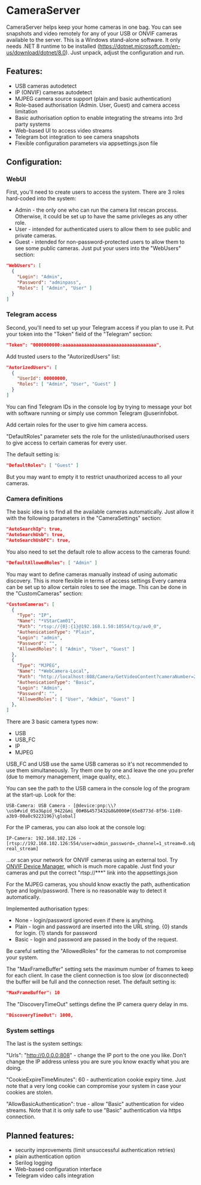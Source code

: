 # CameraServer

CameraServer helps keep your home cameras in one bag. You can see snapshots and video remotely for any of your USB or ONVIF cameras available to the server.
This is a Windows stand-alone software. It only needs .NET 8 runtime to be installed (https://dotnet.microsoft.com/en-us/download/dotnet/8.0).
Just unpack, adjust the configuration and run.

## Features:
 - USB cameras autodetect
 - IP (ONVIF) cameras autodetect
 - MJPEG camera source support (plain and basic authentication)
 - Role-based authorisation (Admin. User, Guest) and camera access limitation
 - Basic authorisation option to enable integrating the streams into 3rd party systems
 - Web-based UI to access video streams
 - Telegram bot integration to see camera snapshots
 - Flexible configuration parameters via appsettings.json file

## Configuration:

### WebUI
First, you'll need to create users to access the system.
There are 3 roles hard-coded into the system:
- Admin - the only one who can run the camera list rescan process. Otherwise, it could be set up to have the same privileges as any other role.
- User - intended for authenticated users to allow them to see public and private cameras.
- Guest - intended for non-password-protected users to allow them to see some public cameras.
Just put your users into the "WebUsers" section:
```json
"WebUsers": [
  {
    "Login": "Admin",
    "Password": "adminpass",
    "Roles": [ "Admin", "User" ]
  }
]
```

### Telegram access
Second, you'll need to set up your Telegram access if you plan to use it.
Put your token into the "Token" field of the "Telegram" section:
```json
"Token": "0000000000:aaaaaaaaaaaaaaaaaaaaaaaaaaaaaaaaaaa",
```

Add trusted users to the "AutorizedUsers" list:
```json
"AutorizedUsers": [
  {
    "UserId": 00000000,
    "Roles": [ "Admin", "User", "Guest" ]
  }
]
```
You can find Telegram IDs in the console log by trying to message your bot with software running or simply use common Telegram @userinfobot.

Add certain roles for the user to give him camera access.

"DefaultRoles" parameter sets the role for the unlisted/unauthorised users to give access to certain cameras for every user.

The default setting is:
```json
"DefaultRoles": [ "Guest" ]
```
But you may want to empty it to restrict unauthorized access to all your cameras.

### Camera definitions
The basic idea is to find all the available cameras automatically. Just allow it with the following parameters in the "CameraSettings" section:
```json
"AutoSearchIp": true,
"AutoSearchUsb": true,
"AutoSearchUsbFC": true,
```

You also need to set the default role to allow access to the cameras found:
```json
"DefaultAllowedRoles": [ "Admin" ]
```

You may want to define cameras manually instead of using automatic discovery. This is more flexible in terms of access settings
Every camera can be set up to allow certain roles to see the image. This can be done in the "CustomCameras" section:
```json
"CustomCameras": [
  {
    "Type": "IP",
    "Name": "*VStarCam01",
    "Path": "rtsp://{0}:{1}@192.168.1.50:10554/tcp/av0_0",
    "AuthenicationType": "Plain",
    "Login": "admin",
    "Password": "",
    "AllowedRoles": [ "Admin", "User", "Guest" ]
  },
  {
    "Type": "MJPEG",
    "Name": "*WebCamera-Local",
    "Path": "http://localhost:808/Camera/GetVideoContent?cameraNumber=2&xResolution=1920&yResolution=1080",
    "AuthenicationType": "Basic",
    "Login": "Admin",
    "Password": "",
    "AllowedRoles": [ "User", "Admin", "Guest" ]
  },
]
```
There are 3 basic camera types now:
- USB
- USB_FC
- IP
- MJPEG

USB_FC and USB use the same USB cameras so it's not recommended to use them simultaneously. Try them one by one and leave the one you prefer (due to memory management, image quality, etc.).

You can see the path to the USB camera in the console log of the program at the start-up. Look for the:
```
USB-Camera: USB Camera - [@device:pnp:\\?\usb#vid_05a3&pid_9422&mi_00#8&4573432&0&0000#{65e8773d-8f56-11d0-a3b9-00a0c9223196}\global]
```

For the IP cameras, you can also look at the console log:
```
IP-Camera: 192.168.102.126 - [rtsp://192.168.102.126:554/user=admin_password=_channel=1_stream=0.sdp?real_stream]
```
...or scan your network for ONVIF cameras using an external tool. Try [ONVIF Device Manager](https://sourceforge.net/projects/onvifdm/files/), which is much more capable.
Just find your cameras and put the correct "rtsp://***" link into the appsettings.json

For the MJPEG cameras, you should know exactly the path, authentication type and login/password. There is no reasonable way to detect it automatically.

Implemented authorisation types:
- None - login/password ignored even if there is anything.
- Plain - login and password are inserted into the URL string. {0} stands for login. {1} stands for password
- Basic - login and password are passed in the body of the request.

Be careful setting the "AllowedRoles" for the cameras to not compromise your system.

The "MaxFrameBuffer" setting sets the maximum number of frames to keep for each client. In case the client connection is too slow (or disconnected) the buffer will be full and the connection reset. The default setting is:
```json
"MaxFrameBuffer": 10
```

The "DiscoveryTimeOut" settings define the IP camera query delay in ms.
```json
"DiscoveryTimeOut": 1000,
```

### System settings
The last is the system settings:

"Urls": "http://0.0.0.0:808" - change the IP port to the one you like. Don't change the IP address unless you are sure you know exactly what you are doing.

"CookieExpireTimeMinutes": 60 - authentication cookie expiry time. Just note that a very long cookie can compromise your system in case your cookies are stolen.

"AllowBasicAuthentication": true - allow "Basic" authentication for video streams. Note that it is only safe to use "Basic" authentication via https connection.

## Planned features:
- security improvements (limit unsuccessful authentication retries)
- plain authentication option
- Serilog logging
- Web-based configuration interface
- Telegram video calls integration
